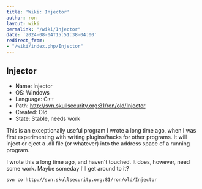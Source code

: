 ```yaml
---
title: 'Wiki: Injector'
author: ron
layout: wiki
permalink: "/wiki/Injector"
date: '2024-08-04T15:51:38-04:00'
redirect_from:
- "/wiki/index.php/Injector"
---
```


## Injector

-   Name: Injector
-   OS: Windows
-   Language: C++
-   Path: <http://svn.skullsecurity.org:81/ron/old/Injector>
-   Created: Old
-   State: Stable, needs work

This is an exceptionally useful program I wrote a long time ago, when I was first experimenting with writing plugins/hacks for other programs. It will inject or eject a .dll file (or whatever) into the address space of a running program.

I wrote this a long time ago, and haven\'t touched. It does, however, need some work. Maybe someday I\'ll get around to it?

    svn co http://svn.skullsecurity.org:81/ron/old/Injector
